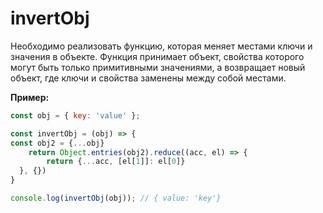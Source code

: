 # invertObj

Необходимо реализовать функцию, которая меняет местами ключи и значения в объекте.
Функция принимает объект, свойства которого могут быть только примитивными значениями, 
а возвращает новый объект, где ключи и свойства заменены между собой местами. 

**Пример:**
```javascript
const obj = { key: 'value' };

const invertObj = (obj) => {
const obj2 = {...obj}
	return Object.entries(obj2).reduce((acc, el) => {
  	    return {...acc, [el[1]]: el[0]}
  }, {})
}

console.log(invertObj(obj)); // { value: 'key'}
```
